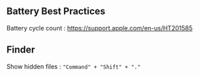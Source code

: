 ## Battery Best Practices

Battery cycle count : https://support.apple.com/en-us/HT201585


## Finder

Show hidden files :  `` "Command" + "Shift" + "." `` 
